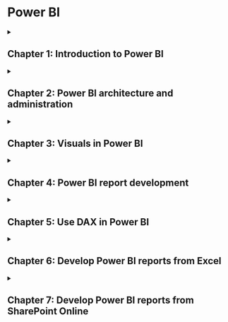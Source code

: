 # Power BI

<details>
  <summary>
    <h2>Chapter 1: Introduction to Power BI</h2>
  </summary>

  ### Skills review

  <ul>
    <li>Business Intelligence (BI).</li>
    <li>How Power BI effectively streamlines organizational growth.</li>
    <li>Features of Power BI.</li>
    <li>Power BI platforms and licensing models.</li>
    <li>Procedures for setting up Power BI service, Power BI Desktop, and Power BI for mobile devices.</li>
    <li>The procedure for building a dashboard in Power BI.</li>
  </ul>

  <br>
  
  ### Case Study

  #### Consider a large finance company in which an IT project manager is charged with deciding which version of Power BI to adopt. Here’s the scenario:

  <ul>
    <li>The finance organization has millions of row of data.</li>
    <li>Thousands of new rows are added to the database erery hour.</li>
    <li>Employees have various roles, according to their professions.</li>
    <li>Some employees act only as end user, viewing reports containing this data.</li>
    <li>Some employees are analysts and require the ability to share Power BI dashboards.</li>
    <li>Some employees focus on high-precision data to improve their understanding of perfomance</li>
    <li>The finance company wants to set up an on-premises environment within the organization.</li>
  </ul>

  #### Based on these points, decide whether the finance company should select the Power BI Pro version or the Premium package.

  #### Resposta: Devido à grande quantidade de volume de dados, da necessidade de atualizações constantes dos registros dentro do banco de dados, do controle de acesso aos painéis digitais e demanda para o alto desempenho, essa organização deve selecionar o pacote Power BI premium. Com esse pacote, ela será capaz de ter sua demandas minimanente atendidas sem necessidade de adaptaçãoes indesejadas em vistas de reduzir custos no curto prazo ao escolher o pacote Power BI Pro.

  #### Answer: Due to the large amount of data, the need of continuous updates in the database, the handling of dashboards by multiple and different users, the demand for high-perfomance system, this company should select the premium package. Thereby, it will be able to perform its daily tasks without major hassles, with no need to downgrade the service in order to save a buck by selecting the pro package.

  <br>
  
  ### Practice questions

  <ol>
    <li>What is the difference between Power BI Pro and Power BI Premium</li>
    <li>What services does Power BI support?</li>
    <li>Describe the natural query processing capabilities in Power BI.</li>
    <li>What Power BI feature supports an on-premises environment?</li>
    <li>What is Power BI Report Server?</li>
    <li>What is Power Bi Embedded?</li>
  </ol>

</details>

<details>
  <summary>
    <h2>Chapter 2: Power BI architecture and administration</h2>
  </summary>

</details>

<details>
  <summary>
    <h2>Chapter 3: Visuals in Power BI</h2>
  </summary>

</details>

<details>
  <summary>
    <h2>Chapter 4: Power BI report development</h2>
  </summary>

</details>

<details>
  <summary>
    <h2>Chapter 5: Use DAX in Power BI</h2>
  </summary>

</details>

<details>
  <summary>
    <h2>Chapter 6: Develop Power BI reports from Excel</h2>
  </summary>

</details>

<details>
  <summary>
    <h2>Chapter 7: Develop Power BI reports from SharePoint Online</h2>
  </summary>

</details>
